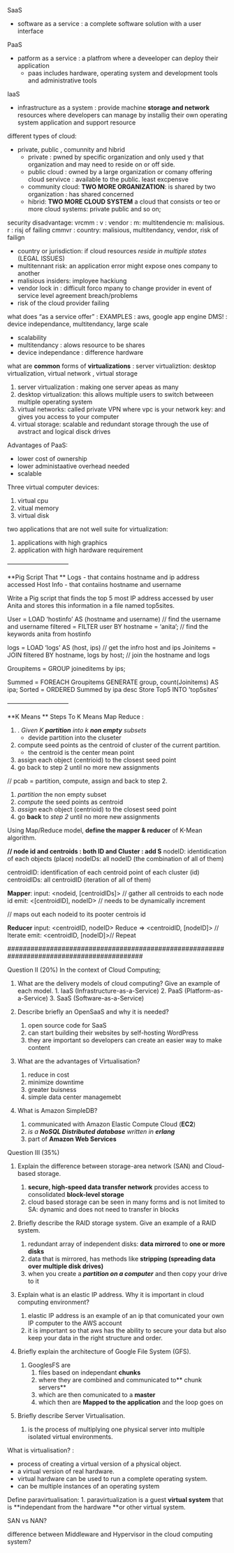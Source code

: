 

SaaS
* software as a service : a complete software solution with a user interface

PaaS
* patform as a service : a platfrom where a deveeloper can deploy their application 
	*  paas includes hardware, operating system and development tools and administrative tools 

IaaS
* infrastructure as a system : provide machine **storage and network** resources where developers can manage by installig their own operating system application and support resource 

different types of cloud: 
* private, public , comunnity and hibrid
	* private : pwned by specific organization and only used y that organization and may need to reside on or off side. 
	* public cloud : owned by a large organization or comany offering cloud servivce : available to the public.  least excpensve 
	* community cloud: **TWO MORE ORGANIZATION**: is shared by two organization : has shared concerned 
	*  hibrid: **TWO MORE CLOUD SYSTEM** a cloud that consists or teo or more cloud systems: private public and so on; 

security disadvantage: vrcmm : v : vendor : m: multitendencie m: malisious. r : risj of failing 
cmmvr : country: malisious, multitendancy, vendor, risk of failign 
* country or jurisdiction: if cloud resources _reside in multiple states_ (LEGAL ISSUES)
* multitennant risk: an application error might expose ones company to another
* malisious insiders: imployee hackiung 
* vendor lock in :  difficult forco mpany to change provider in event of service level agreement breach/problems 
* risk of the cloud provider failing 


what does “as a service offer” : EXAMPLES : aws, google app engine 
DMS! : device independance, multitendancy, large scale 
* scalability
* multitendancy : alows resource to be shares
* device independance : difference hardware 

what are **common** forms of **virtualizations** : 
	server virtualiztion: 
	desktop virtualization, 
	virtual network ,
 	virtual storage 

1.  server virtualization : making one server apeas as many 
2.  desktop virtualization:  this allows multiple users to switch betweeen multiple operating system 
3. virtual networks: called private VPN where vpc is your network key: and gives you access to your computer 
4. virtual storage: scalable  and redundant storage through the use of avstract and logical disck drives 

Advantages of PaaS:  
* lower cost of ownership
* lower administaative overhead needed 
* scalable

Three virtual computer devices: 
1. virtual cpu 
2. vitual memory
3. virtual disk 

two applications that are not well suite for virtualization:
1. applications with high graphics
2. application with high hardware requirement 

—————————— 

**Pig Script That **
Logs -  that contains hostname and ip address accessed 
Host Info  - that contaiins hostname and username 

Write a Pig script that finds the top 5 most IP address accessed by user Anita and stores this information in a file named top5sites.

User  = LOAD ‘hostinfo’ AS (hostname and username)  // find the username and username 
filtered = FILTER user BY hostname = ‘anita’; // find the keywords anita from hostinfo 

logs = LOAD ‘logs’ AS (host, ips) // get the infro host and ips 
Joinitems = JOIN filtered  BY hostname, logs by host; // join the hostname and logs 

Groupitems = GROUP joineditems by ips; 

Summed = FOREACH Groupitems GENERATE group, count(Joinitems) AS ipa; 
Sorted = ORDERED Summed by ipa desc 
Store Top5 INTO ’top5sites’ 

—————————— 

**K Means **
Steps To K Means Map Reduce : 
1. . _Given K **partition** into k **non empty** subsets_ 
	*  devide partition into the cluseter 
2.  compute seed points as the centroid of cluster of the current partition. 
	*  the centroid is the center mean point 
3. assign each object (centrioid) to the closest seed point 
4. go back to step 2 until no more new assignments 


// pcab = partition, compute, assign and back to step 2.  
1. _partition_ the non empty subset 
2. _compute_ the seed points as centroid 
3. _assign_ each object (centrioid) to the closest seed point 
4. go **back** to _step 2_ until no more new assignments 


Using Map/Reduce model, **define the mapper & reducer** of K-Mean algorithm.


**// node id and centroids : both ID and Cluster : add S**
nodeID:  identidication of each objects (place)
nodeIDs: all nodeID (the combination of all of them)

centroidID: identification of each centroid point of each cluster (id)
centroidIDs: all centroidID (iteration of all of them)

**Mapper**: 
input: <nodeid, [centroidIDs]> // gather all centroids to each node id
emit: <[centroidID], nodeID>  // needs to be dynamically increment  

// maps out each nodeid to its pooter centrois id 

**Reducer** 
input: <centroidID, nodeID>
Reduce => <centroidID, [nodeID]> // Iterate 
emit: <centroidID, [nodeID]>// Repeat 

###########################################################################################

Question II (20%)
In the context of Cloud Computing;
1. What are the delivery models of cloud computing? Give an example of each model.
		1. IaaS (Infrastructure-as-a-Service)
		2. PaaS (Platform-as-a-Service)
		3. SaaS (Software-as-a-Service)

2. Describe briefly an OpenSaaS and why it is needed? 
	1. open source code for SaaS 
	2.  can start building their websites by self-hosting WordPress
	3. they are important so developers can create an easier way to make content 

3. What are the advantages of Virtualisation?
	1. reduce in cost
	2. minimize downtime
	3. greater buisness 
	4. simple data center managemebt 

1. What is Amazon SimpleDB?
	1. communicated with Amazon Elastic Compute Cloud (**EC2**) 
	2. _is a **NoSQL Distributed database** written in **erlang**_
	3. part of **Amazon Web Services**


Question III (35%)
1. Explain the difference between storage-area network (SAN) and Cloud-based storage.
	1. **secure, high-speed data transfer network** provides access to consolidated **block-level storage**
	2. cloud based storage can be seen in many forms and is not limited to SA: dynamic and does not need to transfer in blocks 

1. Briefly describe the RAID storage system. Give an example of a RAID system.
	1. redundant array of independent disks: **data mirrored** to **one or more disks**
	2. data that is mirrored, has methods like **stripping (spreading data over multiple disk drives)**
	3. when you create a _**partition on a computer**_ and then copy your drive to it 

1. Explain what is an elastic IP address. Why it is important in cloud computing environment?
	1. elastic IP address is an example of an ip that comunicated your own IP computer to the AWS account 
	2. it is important so that aws has the ability to secure your data but also keep your data in the right structure and order. 

1. Briefly explain the architecture of Google File System (GFS).
	1. GooglesFS are 
		1. files based on independant **chunks** 
		2. where they are combined and communicated to** chunk servers**
		3. which are then comunicated to a **master**
		4. which then are **Mapped to the application** and the loop goes on 
	
1. Briefly describe Server Virtualisation. 
	1. is the process of multiplying one physical server into multiple isolated virtual environments.

What is virtualisation? :
*  process of creating a virtual version of a physical object.
* a virtual version of real hardware.
*  virtual hardware can be used to run a complete operating system.
* can be multiple instances of an operating system

Define paravirtualisation: 
	1. paravirtualization is a guest **virtual system** that is **independant from the hardware **or other virtual system. 

SAN vs NAN? 

difference between Middleware and Hypervisor in the cloud computing system?
